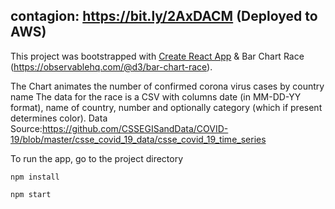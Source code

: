 ## contagion: ​https://bit.ly/2AxDACM (Deployed to AWS)					


This project was bootstrapped with [Create React App](https://github.com/facebook/create-react-app)
& Bar Chart Race (https://observablehq.com/@d3/bar-chart-race).

The Chart animates the number of confirmed corona virus cases by country name
The data for the race is a CSV with columns date (in MM-DD-YY format), name of country, number and optionally category (which if present determines color). Data Source:https://github.com/CSSEGISandData/COVID-19/blob/master/csse_covid_19_data/csse_covid_19_time_series

To run the app, go to the project directory

`npm install`

`npm start`

